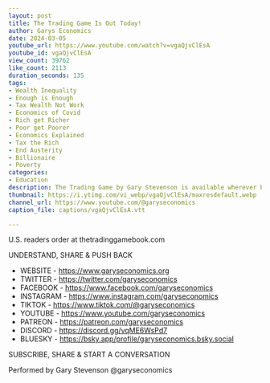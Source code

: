 ```yaml
---
layout: post
title: The Trading Game Is Out Today!
author: Garys Economics
date: 2024-03-05
youtube_url: https://www.youtube.com/watch?v=vgaQjvClEsA
youtube_id: vgaQjvClEsA
view_count: 39762
like_count: 2113
duration_seconds: 135
tags:
- Wealth Inequality
- Enough is Enough
- Tax Wealth Not Work
- Economics of Covid
- Rich get Richer
- Poor get Poorer
- Economics Explained
- Tax the Rich
- End Austerity
- Billionaire
- Poverty
categories:
- Education
description: The Trading Game by Gary Stevenson is available wherever books are sold in the U.S. and UK.
thumbnail: https://i.ytimg.com/vi_webp/vgaQjvClEsA/maxresdefault.webp
channel_url: https://www.youtube.com/@garyseconomics
caption_file: captions/vgaQjvClEsA.vtt

---
```


U.S. readers order at thetradinggamebook.com

UNDERSTAND, SHARE & PUSH BACK

- WEBSITE - https://www.garyseconomics.org
- TWITTER  - https://twitter.com/garyseconomics
- FACEBOOK - https://www.facebook.com/garyseconomics
- INSTAGRAM  - https://www.instagram.com/garyseconomics
- TIKTOK - https://www.tiktok.com/@garyseconomics
- YOUTUBE -  https://www.youtube.com/garyseconomics
- PATREON - https://patreon.com/garyseconomics
- DISCORD - https://discord.gg/vqME6WsPd7
- BLUESKY - https://bsky.app/profile/garyseconomics.bsky.social

SUBSCRIBE, SHARE & START A CONVERSATION

Performed by Gary Stevenson
@garyseconomics
